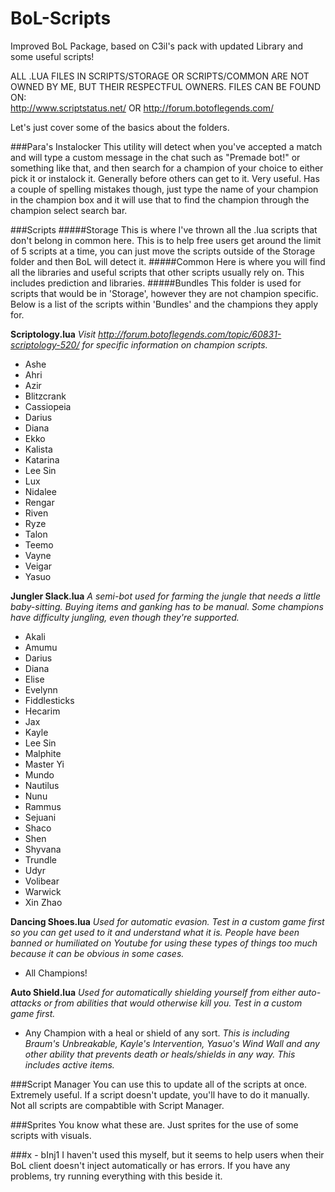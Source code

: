 # BoL-Scripts
Improved BoL Package, based on C3il's pack with updated Library and some useful scripts!

ALL .LUA FILES IN SCRIPTS/STORAGE OR SCRIPTS/COMMON ARE NOT OWNED BY ME, BUT THEIR RESPECTFUL OWNERS.
FILES CAN BE FOUND ON:  
http://www.scriptstatus.net/ OR http://forum.botoflegends.com/

Let's just cover some of the basics about the folders.

###Para's Instalocker
This utility will detect when you've accepted a match and will type a custom message in the chat such as "Premade bot!" or something like that, and then search for a champion of your choice to either pick it or instalock it. Generally before others can get to it. Very useful. Has a couple of spelling mistakes though, just type the name of your champion in the champion box and it will use that to find the champion through the champion select search bar.

###Scripts
#####Storage
This is where I've thrown all the .lua scripts that don't belong in common here. This is to help free users get around the limit of 5 scripts at a time, you can just move the scripts outside of the Storage folder and then BoL will detect it.
#####Common
Here is where you will find all the libraries and useful scripts that other scripts usually rely on. This includes prediction and libraries.
#####Bundles
This folder is used for scripts that would be in 'Storage', however they are not champion specific.
Below is a list of the scripts within 'Bundles' and the champions they apply for.

**Scriptology.lua** 
*Visit http://forum.botoflegends.com/topic/60831-scriptology-520/ for specific information on champion scripts.*
- Ashe 
- Ahri
- Azir
- Blitzcrank
- Cassiopeia
- Darius
- Diana
- Ekko
- Kalista
- Katarina
- Lee Sin
- Lux
- Nidalee
- Rengar
- Riven
- Ryze
- Talon
- Teemo
- Vayne
- Veigar
- Yasuo

**Jungler Slack.lua** 
*A semi-bot used for farming the jungle that needs a little baby-sitting. Buying items and ganking has to be manual. Some champions have difficulty jungling, even though they're supported.*
- Akali 
- Amumu
- Darius
- Diana
- Elise
- Evelynn
- Fiddlesticks
- Hecarim
- Jax
- Kayle
- Lee Sin
- Malphite
- Master Yi
- Mundo
- Nautilus
- Nunu
- Rammus
- Sejuani
- Shaco
- Shen
- Shyvana
- Trundle
- Udyr
- Volibear
- Warwick
- Xin Zhao

**Dancing Shoes.lua**
*Used for automatic evasion. Test in a custom game first so you can get used to it and understand what it is. People have been banned or humiliated on Youtube for using these types of things too much because it can be obvious in some cases.*
- All Champions!

**Auto Shield.lua**
*Used for automatically shielding yourself from either auto-attacks or from abilities that would otherwise kill you. Test in a custom game first.*
- Any Champion with a heal or shield of any sort. *This is including Braum's Unbreakable, Kayle's Intervention, Yasuo's Wind Wall and any other ability that prevents death or heals/shields in any way. This includes active items.*

###Script Manager
You can use this to update all of the scripts at once. Extremely useful.
If a script doesn't update, you'll have to do it manually. Not all scripts are compabtible with Script Manager.

###Sprites
You know what these are.
Just sprites for the use of some scripts with visuals.

###x - bInj1
I haven't used this myself, but it seems to help users when their BoL client doesn't inject automatically or has errors.
If you have any problems, try running everything with this beside it.


